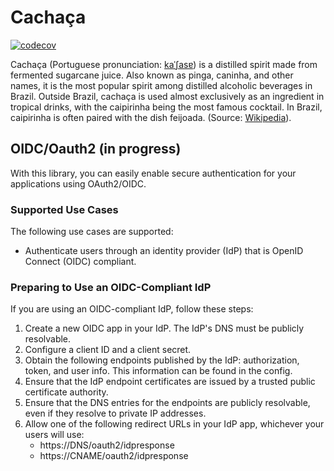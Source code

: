 # Cachaça
[![codecov](https://codecov.io/github/unsafesystems/cachaca/branch/master/graph/badge.svg?token=PNMZFT2LGU)](https://codecov.io/github/unsafesystems/cachaca)

Cachaça (Portuguese pronunciation: [kaˈʃasɐ](https://dictionary.cambridge.org/pronunciation/english/cachaca)) is a 
distilled spirit made from fermented sugarcane juice. Also known as pinga, caninha, and other names, it is the most 
popular spirit among distilled alcoholic beverages in Brazil. Outside Brazil, cachaça is used almost exclusively as an 
ingredient in tropical drinks, with the caipirinha being the most famous cocktail. In Brazil, caipirinha is often paired
with the dish feijoada. (Source: [Wikipedia](https://en.wikipedia.org/wiki/Cacha%C3%A7a)).


## OIDC/Oauth2 (in progress)
With this library, you can easily enable secure authentication for your applications using OAuth2/OIDC.

### Supported Use Cases
The following use cases are supported:
- Authenticate users through an identity provider (IdP) that is OpenID Connect (OIDC) compliant.

### Preparing to Use an OIDC-Compliant IdP
If you are using an OIDC-compliant IdP, follow these steps:
1. Create a new OIDC app in your IdP. The IdP's DNS must be publicly resolvable.
2. Configure a client ID and a client secret.
3. Obtain the following endpoints published by the IdP: authorization, token, and user info. This information can be found in the config.
4. Ensure that the IdP endpoint certificates are issued by a trusted public certificate authority.
5. Ensure that the DNS entries for the endpoints are publicly resolvable, even if they resolve to private IP addresses.
6. Allow one of the following redirect URLs in your IdP app, whichever your users will use:
    - https://DNS/oauth2/idpresponse
    - https://CNAME/oauth2/idpresponse